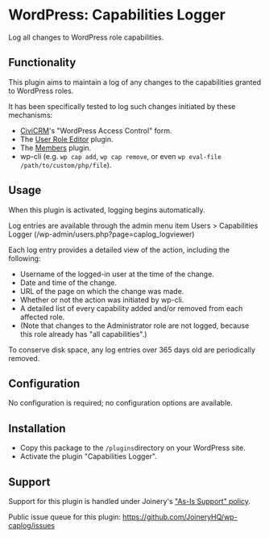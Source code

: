 # WordPress: Capabilities Logger

Log all changes to WordPress role capabilities.

## Functionality

This plugin aims to maintain a log of any changes to the capabilities granted to WordPress roles.

It has been specifically tested to log such changes initiated by these mechanisms:
* [CiviCRM](https://civicrm.org/)'s "WordPress Access Control" form.
* The [User Role Editor](https://wordpress.org/plugins/user-role-editor/) plugin.
* The [Members](https://wordpress.org/plugins/members/) plugin.
* wp-cli (e.g. `wp cap add`, `wp cap remove`, or even `wp eval-file /path/to/custom/php/file`).

## Usage

When this plugin is activated, logging begins automatically.

Log entries are available through the admin menu item Users > Capabilities Logger (/wp-admin/users.php?page=caplog_logviewer)

Each log entry provides a detailed view of the action, including the following:
* Username of the logged-in user at the time of the change.
* Date and time of the change.
* URL of the page on which the change was made.
* Whether or not the action was initiated by wp-cli.
* A detailed list of every capability added and/or removed from each affected role.
* (Note that changes to the Administrator role are not logged, because this role already has "all capabilities".)

To conserve disk space, any log entries over 365 days old are periodically removed.


## Configuration
No configuration is required; no configuration options are available.

## Installation
* Copy this package to the `/plugins`directory on your WordPress site.
* Activate the plugin "Capabilities Logger".

## Support

Support for this plugin is handled under Joinery's ["As-Is Support" policy](https://joineryhq.com/software-support-levels#as-is-support).

Public issue queue for this plugin: https://github.com/JoineryHQ/wp-caplog/issues